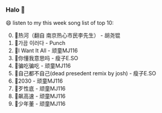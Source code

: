 

### Halo 👋

😄 listen to my this week song list of top 10:

0. 🌈热河（翻自 南京热心市民李先生）  - 胡尧锟
1. 🌈가끔 이러다 - Punch
2. 🌈I Want It All - 顽童MJ116
3. 🌈你懂我意思吗 - 瘦子E.SO
4. 🌈骗吃骗吃 - 顽童MJ116
5. 🌈自己都不自己(dead presedent remix by josh) - 瘦子E.SO
6. 🌈2030 - 顽童MJ116
7. 🌈歹性底 - 顽童MJ116
8. 🌈飙高速 - 顽童MJ116
9. 🌈少年董  - 顽童MJ116

